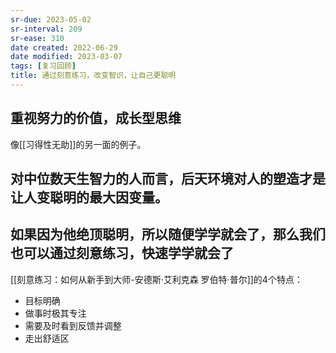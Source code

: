 ```yaml
---
sr-due: 2023-05-02
sr-interval: 209
sr-ease: 310
date created: 2022-06-29
date modified: 2023-03-07
tags: [复习回顾]
title: 通过刻意练习，改变智识，让自己更聪明
---
```


## 重视努力的价值，成长型思维

像[[习得性无助]]的另一面的例子。

## 对中位数天生智力的人而言，后天环境对人的塑造才是让人变聪明的最大因变量。

## 如果因为他绝顶聪明，所以随便学学就会了，那么我们也可以通过刻意练习，快速学学就会了

[[刻意练习：如何从新手到大师-安德斯·艾利克森 罗伯特·普尔]]的4个特点：

- 目标明确
- 做事时极其专注
- 需要及时看到反馈并调整
- 走出舒适区
